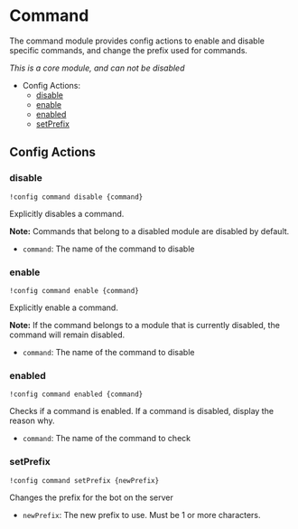 # Command

The command module provides config actions to enable and 
disable specific commands, and change the prefix used for
commands.

*This is a core module, and can not be disabled*

- Config Actions:
    - [disable](#disable)
    - [enable](#enable)
    - [enabled](#enabled)
    - [setPrefix](#setPrefix)

## Config Actions

### disable
```
!config command disable {command}
```
Explicitly disables a command.

**Note:** Commands that belong to a disabled module are 
disabled by default.

* `command`: The name of the command to disable

### enable
```
!config command enable {command}
```
Explicitly enable a command.

**Note:** If the command belongs to a module that is 
currently disabled, the command will remain disabled. 

* `command`: The name of the command to disable

### enabled
```
!config command enabled {command}
```
Checks if a command is enabled. If a command is disabled,
display the reason why.

* `command`: The name of the command to check

### setPrefix
```
!config command setPrefix {newPrefix}
```
Changes the prefix for the bot on the server

* `newPrefix`: The new prefix to use. Must be 1 or more characters.
